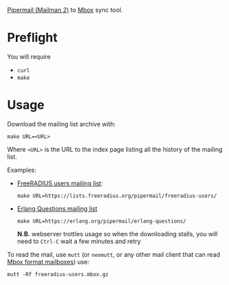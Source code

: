 [Pipermail (Mailman 2)](https://www.list.org/) to [Mbox](https://en.wikipedia.org/wiki/Mbox) sync tool.

# Preflight

You will require

 * `curl`
 * `make`

# Usage

Download the mailing list archive with:

    make URL=<URL>

Where `<URL>` is the URL to the index page listing all the history of the mailing list.

Examples:

 * [FreeRADIUS users mailing list](https://lists.freeradius.org/mailman/listinfo/freeradius-users):

       make URL=https://lists.freeradius.org/pipermail/freeradius-users/

 * [Erlang Questions mailing list](https://erlang.org/mailman/listinfo/erlang-questions)

       make URL=https://erlang.org/pipermail/erlang-questions/

   **N.B.** webserver trottles usage so when the downloading stalls, you will need to `Ctrl-C` wait a few minutes and retry

To read the mail, use `mutt` (or `neomutt`, or any other mail client that can read [Mbox format mailboxes](https://en.wikipedia.org/wiki/Mbox)) use:

    mutt -Rf freeradius-users.mbox.gz
